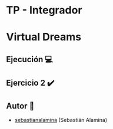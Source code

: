 # TP - Integrador
# Virtual Dreams

## Ejecución :computer:



## Ejercicio 2 :heavy_check_mark:



## Autor :bust_in_silhouette:
-  [sebastianalamina](https://github.com/sebastianalamina) (Sebastián Alamina)